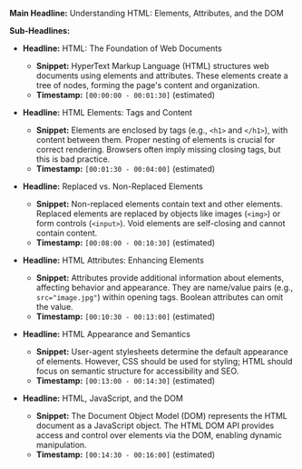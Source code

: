 **Main Headline:** Understanding HTML: Elements, Attributes, and the DOM

**Sub-Headlines:**

* **Headline:** HTML: The Foundation of Web Documents
    * **Snippet:**  HyperText Markup Language (HTML) structures web documents using elements and attributes.  These elements create a tree of nodes, forming the page's content and organization.
    * **Timestamp:**  `[00:00:00 - 00:01:30]` (estimated)

* **Headline:**  HTML Elements: Tags and Content
    * **Snippet:**  Elements are enclosed by tags (e.g., `<h1>` and `</h1>`), with content between them.  Proper nesting of elements is crucial for correct rendering. Browsers often imply missing closing tags, but this is bad practice.
    * **Timestamp:** `[00:01:30 - 00:04:00]` (estimated)

* **Headline:**  Replaced vs. Non-Replaced Elements
    * **Snippet:** Non-replaced elements contain text and other elements. Replaced elements are replaced by objects like images (`<img>`) or form controls (`<input>`). Void elements are self-closing and cannot contain content.
    * **Timestamp:** `[00:08:00 - 00:10:30]` (estimated)

* **Headline:**  HTML Attributes: Enhancing Elements
    * **Snippet:** Attributes provide additional information about elements, affecting behavior and appearance.  They are name/value pairs (e.g., `src="image.jpg"`) within opening tags.  Boolean attributes can omit the value.
    * **Timestamp:** `[00:10:30 - 00:13:00]` (estimated)


* **Headline:**  HTML Appearance and Semantics
    * **Snippet:** User-agent stylesheets determine the default appearance of elements.  However, CSS should be used for styling; HTML should focus on semantic structure for accessibility and SEO.
    * **Timestamp:** `[00:13:00 - 00:14:30]` (estimated)


* **Headline:**  HTML, JavaScript, and the DOM
    * **Snippet:** The Document Object Model (DOM) represents the HTML document as a JavaScript object.  The HTML DOM API provides access and control over elements via the DOM, enabling dynamic manipulation.
    * **Timestamp:** `[00:14:30 - 00:16:00]` (estimated)

